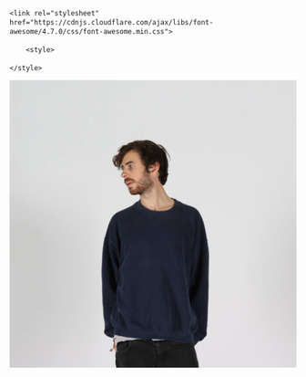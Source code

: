 <!DOCTYPE html>
<html>
  <head>

    <link rel="stylesheet" href="https://cdnjs.cloudflare.com/ajax/libs/font-awesome/4.7.0/css/font-awesome.min.css">
    
        <style>
          
    </style>
    
    
  </head>
  
  <body>




  </body>
    <a href="https://soundcloud.com/schtu">
      <img src="./Schtu Profile Pic Wide.jpg">
    <a>
</html>
